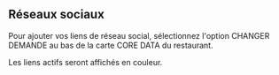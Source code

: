 
## Réseaux sociaux

Pour ajouter vos liens de réseau social, sélectionnez l'option CHANGER DEMANDE au bas de la carte CORE DATA du restaurant.

Les liens actifs seront affichés en couleur.

 

  
  


